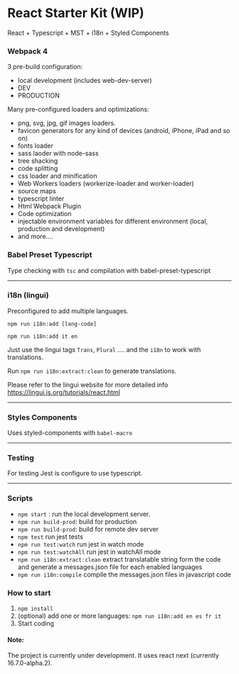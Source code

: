 # React Starter Kit (WIP)
React + Typescript + MST + i18n + Styled Components

### Webpack 4
3 pre-build configuration:
- local development (includes web-dev-server)
- DEV
- PRODUCTION

Many pre-configured loaders and optimizations:
- png, svg, jpg, gif images loaders.
- favicon generators for any kind of devices (android, iPhone, iPad and so on)
- fonts loader
- sass laoder with node-sass
- tree shacking
- code splitting
- css loader and minification
- Web Workers loaders (workerize-loader and worker-loader)
- source maps
- typescript linter
- Html Webpack Plugin
- Code optimization
- injectable environment variables for different environment (local, production and development)
- and more....

### Babel Preset Typescript
Type checking with `tsc` and compilation with babel-preset-typescript

---
### i18n (lingui)
Preconfigured to add multiple languages.

`npm run i18n:add [lang-code]`

`npm run i18n:add it en`

Just use the lingui tags `Trans`, `Plural` .... and the `i18n` to work with translations.

Run `npm run i18n:extract:clean` to generate translations.

Please refer to the lingui website for more detailed info https://lingui.js.org/tutorials/react.html

---
### Styles Components
Uses styled-components with `babel-macro`

---

### Testing
For testing Jest is configure to use typescript.

---

### Scripts
- `npm start` : run the local development server.
- `npm run build-prod`: build for production
- `npm run build-prod`: build for remote dev server
- `npm test` run jest tests
- `npm run test:watch` run jest in watch mode
- `npm run test:watchAll` run jest in watchAll mode
- `npm run i18n:extract:clean` extract translatable string form the code and generate a messages.json file for each enabled languages
- `npm run i18n:compile` compile the messages.json files in javascript code

### How to start
1. `npm install`
2. (optional) add one or more languages:  `npm run i18n:add en es fr it`
3. Start coding

#### Note:
The project is currently under development. It uses react next (currently 16.7.0-alpha.2).
